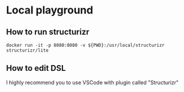 # Local playground

## How to run structurizr

`docker run -it -p 8080:8080 -v ${PWD}:/usr/local/structurizr structurizr/lite`

## How to edit DSL

I highly recommend you to use VSCode with plugin called "Structurizr"
